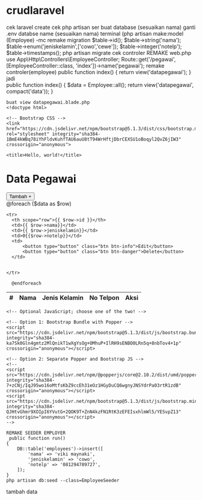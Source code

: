 # crudlaravel
cek laravel create
cek php artisan ser
buat database (sesuaikan nama)
ganti .env databse name (sesuaikan nama)
terminal (php artisan make:model (Employee) -mc
remake migration
        $table->id();
            $table->string('nama');
            $table->enum('jeniskelamin',['cowo','cewe']);
            $table->integer('notelp');
            $table->timestamps();
php artisan migrate
cek controler
REMAKE web.php
use App\Http\Controllers\EmployeeController;
Route::get('/pegawai', [EmployeeController::class, 'index'])->name('pegawai');
remake controler(employee)
 public function index()
    {
        return view('datapegawai');
    }
    jadi  
    public function index()
    {
        $data =  Employee::all();
        return view('datapegawai', compact('data'));
    }
    
    buat view datapegawai.blade.php
    <!doctype html>
<html lang="en">
  <head>
    <!-- Required meta tags -->
    <meta charset="utf-8">
    <meta name="viewport" content="width=device-width, initial-scale=1">

    <!-- Bootstrap CSS -->
    <link href="https://cdn.jsdelivr.net/npm/bootstrap@5.1.3/dist/css/bootstrap.min.css" rel="stylesheet" integrity="sha384-1BmE4kWBq78iYhFldvKuhfTAU6auU8tT94WrHftjDbrCEXSU1oBoqyl2QvZ6jIW3" crossorigin="anonymous">

    <title>Hello, world!</title>
  </head>
  <body>
    <h1 class="text-center mb-4 ">Data Pegawai</h1>
    <div class="container">
         <button type="button" class="btn btn-success">Tambah +</button>
        <div class="row">
             <table class="table">
  <thead>
    <tr>
      <th scope="col">#</th>
      <th scope="col">Nama</th>
      <th scope="col">Jenis Kelamin</th>
      <th scope="col">No Telpon</th>
      <th scope="col">Aksi</th>
    </tr>
  </thead>
  <tbody>
      @foreach ($data as $row)
        
    <tr>
      <th scope="row">{{ $row->id }}</th>
      <td>{{ $row->nama}}</td>
      <td>{{ $row->jeniskelamin}}</td>
      <td>0{{$row->notelp}}</td>
      <td>
          <button type="button" class="btn btn-info">Edit</button>
          <button type="button" class="btn btn-danger">Delete</button>
      </td>
       

    </tr>
   
      @endforeach
  </tbody>
</table>
        </div>
    </div>
   
    <!-- Optional JavaScript; choose one of the two! -->

    <!-- Option 1: Bootstrap Bundle with Popper -->
    <script src="https://cdn.jsdelivr.net/npm/bootstrap@5.1.3/dist/js/bootstrap.bundle.min.js" integrity="sha384-ka7Sk0Gln4gmtz2MlQnikT1wXgYsOg+OMhuP+IlRH9sENBO0LRn5q+8nbTov4+1p" crossorigin="anonymous"></script>

    <!-- Option 2: Separate Popper and Bootstrap JS -->
    <!--
    <script src="https://cdn.jsdelivr.net/npm/@popperjs/core@2.10.2/dist/umd/popper.min.js" integrity="sha384-7+zCNj/IqJ95wo16oMtfsKbZ9ccEh31eOz1HGyDuCQ6wgnyJNSYdrPa03rtR1zdB" crossorigin="anonymous"></script>
    <script src="https://cdn.jsdelivr.net/npm/bootstrap@5.1.3/dist/js/bootstrap.min.js" integrity="sha384-QJHtvGhmr9XOIpI6YVutG+2QOK9T+ZnN4kzFN1RtK3zEFEIsxhlmWl5/YESvpZ13" crossorigin="anonymous"></script>
    -->
  </body>
</html>
    
    
    REMAKE SEEDER EMPLOYER
     public function run()
    {
        DB::table('employees')->insert([
            'nama' => 'viki maynaki',
            'jeniskelamin' => 'cowo',
            'notelp' => '081294789727',
        ]);
    }
    php artisan db:seed --class=EmployeeSeeder


tambah data
